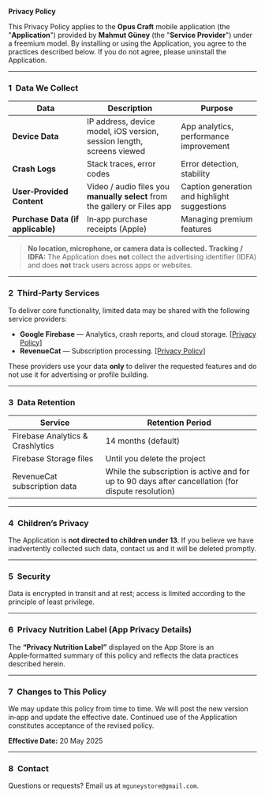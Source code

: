 **Privacy Policy**

This Privacy Policy applies to the **Opus Craft** mobile application (the "**Application**") provided by **Mahmut Güney** (the "**Service Provider**") under a freemium model. By installing or using the Application, you agree to the practices described below. If you do not agree, please uninstall the Application.

---

### 1  Data We Collect

| Data                              | Description                                                               | Purpose                                      |
| --------------------------------- | ------------------------------------------------------------------------- | -------------------------------------------- |
| **Device Data**                   | IP address, device model, iOS version, session length, screens viewed     | App analytics, performance improvement       |
| **Crash Logs**                    | Stack traces, error codes                                                 | Error detection, stability                   |
| **User‑Provided Content**         | Video / audio files you **manually select** from the gallery or Files app | Caption generation and highlight suggestions |
| **Purchase Data (if applicable)** | In‑app purchase receipts (Apple)                                          | Managing premium features                    |

> **No location, microphone, or camera data is collected.**
> **Tracking / IDFA:** The Application does **not** collect the advertising identifier (IDFA) and does **not** track users across apps or websites.

---

### 2  Third‑Party Services

To deliver core functionality, limited data may be shared with the following service providers:

* **Google Firebase** — Analytics, crash reports, and cloud storage. [\[Privacy Policy\]](https://firebase.google.com/support/privacy)
* **RevenueCat** — Subscription processing. [\[Privacy Policy\]](https://www.revenuecat.com/privacy)

These providers use your data **only** to deliver the requested features and do not use it for advertising or profile building.

---

### 3  Data Retention

| Service                          | Retention Period                                                                                   |
| -------------------------------- | -------------------------------------------------------------------------------------------------- |
| Firebase Analytics & Crashlytics | 14 months (default)                                                                                |
| Firebase Storage files           | Until you delete the project                                                                       |
| RevenueCat subscription data     | While the subscription is active and for up to 90 days after cancellation (for dispute resolution) |

---

### 4  Children’s Privacy

The Application is **not directed to children under 13**. If you believe we have inadvertently collected such data, contact us and it will be deleted promptly.

---

### 5  Security

Data is encrypted in transit and at rest; access is limited according to the principle of least privilege.

---

### 6  Privacy Nutrition Label (App Privacy Details)

The **“Privacy Nutrition Label”** displayed on the App Store is an Apple‑formatted summary of this policy and reflects the data practices described herein.

---

### 7  Changes to This Policy

We may update this policy from time to time. We will post the new version in‑app and update the effective date. Continued use of the Application constitutes acceptance of the revised policy.

**Effective Date:** 20 May 2025

---

### 8  Contact

Questions or requests? Email us at `mguneystore@gmail.com`.
